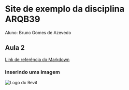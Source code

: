 # Site de exemplo da disciplina ARQB39

Aluno: Bruno Gomes de Azevedo

## Aula 2

[Link de referência do Markdown](https://markdown.net.br/)

### Inserindo uma imagem

![Logo do Revit](https://img1.gratispng.com/20180602/qhr/kisspng-autodesk-revit-computer-icons-building-information-revit-logo-5b126637cc9a13.5004891115279324718381.jpg)
